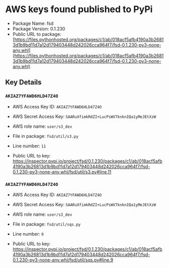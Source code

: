 # AWS keys found published to PyPi

* Package Name: fsd
* Package Version: 0.1.230
* Public URL to package: [https://files.pythonhosted.org/packages/c1/ab/018acf5afb4190a3b26813d1b9bd11d7a12d179403448d242026cca964f7/fsd-0.1.230-py3-none-any.whl](https://files.pythonhosted.org/packages/c1/ab/018acf5afb4190a3b26813d1b9bd11d7a12d179403448d242026cca964f7/fsd-0.1.230-py3-none-any.whl)

## Key Details

### `AKIAZ7YFAWD6HLD47Z4O`

* AWS Access Key ID: `AKIAZ7YFAWD6HLD47Z4O`
* AWS Secret Access Key: `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` 
* AWS role name: `user/s3_dev`
* File in package: `fsd/util/s3.py`
* Line number: `11`

* Public URL to key: https://inspector.pypi.io/project/fsd/0.1.230/packages/c1/ab/018acf5afb4190a3b26813d1b9bd11d7a12d179403448d242026cca964f7/fsd-0.1.230-py3-none-any.whl/fsd/util/s3.py#line.11



### `AKIAZ7YFAWD6HLD47Z4O`

* AWS Access Key ID: `AKIAZ7YFAWD6HLD47Z4O`
* AWS Secret Access Key: `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` 
* AWS role name: `user/s3_dev`
* File in package: `fsd/util/sqs.py`
* Line number: `9`

* Public URL to key: https://inspector.pypi.io/project/fsd/0.1.230/packages/c1/ab/018acf5afb4190a3b26813d1b9bd11d7a12d179403448d242026cca964f7/fsd-0.1.230-py3-none-any.whl/fsd/util/sqs.py#line.9


